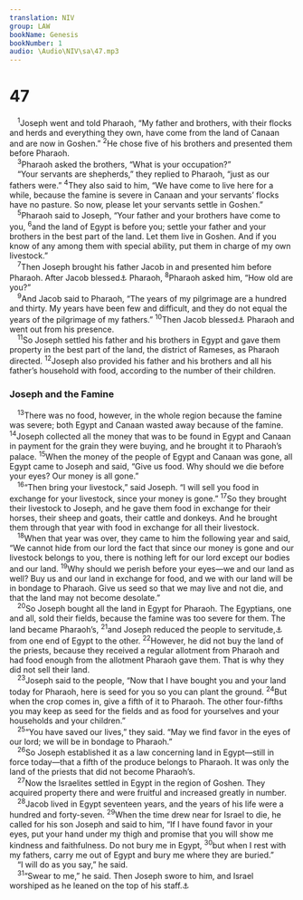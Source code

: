 ```yaml
---
translation: NIV
group: LAW
bookName: Genesis 
bookNumber: 1
audio: \Audio\NIV\sa\47.mp3
---
```


<div class="title"><h1>47</h1></div>
<span class="verse sa_47_1"> <sup>1</sup>Joseph went and told Pharaoh, “My father and brothers, with their flocks and herds and everything they own, have come from the land of Canaan and are now in Goshen.” </span>
<span class="verse sa_47_2"><sup>2</sup>He chose five of his brothers and presented them before Pharaoh. <br/></span>
<span class="verse sa_47_3"> <sup>3</sup>Pharaoh asked the brothers, “What is your occupation?” <br/> “Your servants are shepherds,” they replied to Pharaoh, “just as our fathers were.” </span>
<span class="verse sa_47_4"><sup>4</sup>They also said to him, “We have come to live here for a while, because the famine is severe in Canaan and your servants’ flocks have no pasture. So now, please let your servants settle in Goshen.” <br/></span>
<span class="verse sa_47_5"> <sup>5</sup>Pharaoh said to Joseph, “Your father and your brothers have come to you, </span>
<span class="verse sa_47_6"><sup>6</sup>and the land of Egypt is before you; settle your father and your brothers in the best part of the land. Let them live in Goshen. And if you know of any among them with special ability, put them in charge of my own livestock.” <br/></span>
<span class="verse sa_47_7"> <sup>7</sup>Then Joseph brought his father Jacob in and presented him before Pharaoh. After Jacob blessed<a data-toggle="tooltip" data-placement="bottom" title="Or greeted">⚓</a> Pharaoh, </span>
<span class="verse sa_47_8"><sup>8</sup>Pharaoh asked him, “How old are you?” <br/></span>
<span class="verse sa_47_9"> <sup>9</sup>And Jacob said to Pharaoh, “The years of my pilgrimage are a hundred and thirty. My years have been few and difficult, and they do not equal the years of the pilgrimage of my fathers.” </span>
<span class="verse sa_47_10"><sup>10</sup>Then Jacob blessed<a data-toggle="tooltip" data-placement="bottom" title="Or said farewell to">⚓</a> Pharaoh and went out from his presence. <br/></span>
<span class="verse sa_47_11"> <sup>11</sup>So Joseph settled his father and his brothers in Egypt and gave them property in the best part of the land, the district of Rameses, as Pharaoh directed. </span>
<span class="verse sa_47_12"><sup>12</sup>Joseph also provided his father and his brothers and all his father’s household with food, according to the number of their children. <br/></span>
<div class="title"><h3>Joseph and the Famine </h3></div>
<span class="verse sa_47_13"> <sup>13</sup>There was no food, however, in the whole region because the famine was severe; both Egypt and Canaan wasted away because of the famine. </span>
<span class="verse sa_47_14"><sup>14</sup>Joseph collected all the money that was to be found in Egypt and Canaan in payment for the grain they were buying, and he brought it to Pharaoh’s palace. </span>
<span class="verse sa_47_15"><sup>15</sup>When the money of the people of Egypt and Canaan was gone, all Egypt came to Joseph and said, “Give us food. Why should we die before your eyes? Our money is all gone.” <br/></span>
<span class="verse sa_47_16"> <sup>16</sup>“Then bring your livestock,” said Joseph. “I will sell you food in exchange for your livestock, since your money is gone.” </span>
<span class="verse sa_47_17"><sup>17</sup>So they brought their livestock to Joseph, and he gave them food in exchange for their horses, their sheep and goats, their cattle and donkeys. And he brought them through that year with food in exchange for all their livestock. <br/></span>
<span class="verse sa_47_18"> <sup>18</sup>When that year was over, they came to him the following year and said, “We cannot hide from our lord the fact that since our money is gone and our livestock belongs to you, there is nothing left for our lord except our bodies and our land. </span>
<span class="verse sa_47_19"><sup>19</sup>Why should we perish before your eyes—we and our land as well? Buy us and our land in exchange for food, and we with our land will be in bondage to Pharaoh. Give us seed so that we may live and not die, and that the land may not become desolate.” <br/></span>
<span class="verse sa_47_20"> <sup>20</sup>So Joseph bought all the land in Egypt for Pharaoh. The Egyptians, one and all, sold their fields, because the famine was too severe for them. The land became Pharaoh’s, </span>
<span class="verse sa_47_21"><sup>21</sup>and Joseph reduced the people to servitude,<a data-toggle="tooltip" data-placement="bottom" title="Samaritan Pentateuch and Septuagint (see also Vulgate); Masoretic Text and he moved the people into the cities">⚓</a> from one end of Egypt to the other. </span>
<span class="verse sa_47_22"><sup>22</sup>However, he did not buy the land of the priests, because they received a regular allotment from Pharaoh and had food enough from the allotment Pharaoh gave them. That is why they did not sell their land. <br/></span>
<span class="verse sa_47_23"> <sup>23</sup>Joseph said to the people, “Now that I have bought you and your land today for Pharaoh, here is seed for you so you can plant the ground. </span>
<span class="verse sa_47_24"><sup>24</sup>But when the crop comes in, give a fifth of it to Pharaoh. The other four-fifths you may keep as seed for the fields and as food for yourselves and your households and your children.” <br/></span>
<span class="verse sa_47_25"> <sup>25</sup>“You have saved our lives,” they said. “May we find favor in the eyes of our lord; we will be in bondage to Pharaoh.” <br/></span>
<span class="verse sa_47_26"> <sup>26</sup>So Joseph established it as a law concerning land in Egypt—still in force today—that a fifth of the produce belongs to Pharaoh. It was only the land of the priests that did not become Pharaoh’s. <br/></span>
<span class="verse sa_47_27"> <sup>27</sup>Now the Israelites settled in Egypt in the region of Goshen. They acquired property there and were fruitful and increased greatly in number. <br/></span>
<span class="verse sa_47_28"> <sup>28</sup>Jacob lived in Egypt seventeen years, and the years of his life were a hundred and forty-seven. </span>
<span class="verse sa_47_29"><sup>29</sup>When the time drew near for Israel to die, he called for his son Joseph and said to him, “If I have found favor in your eyes, put your hand under my thigh and promise that you will show me kindness and faithfulness. Do not bury me in Egypt, </span>
<span class="verse sa_47_30"><sup>30</sup>but when I rest with my fathers, carry me out of Egypt and bury me where they are buried.” <br/> “I will do as you say,” he said. <br/></span>
<span class="verse sa_47_31"> <sup>31</sup>“Swear to me,” he said. Then Joseph swore to him, and Israel worshiped as he leaned on the top of his staff.<a data-toggle="tooltip" data-placement="bottom" title="Or Israel bowed down at the head of his bed">⚓</a><br/></span>
